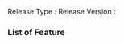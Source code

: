 <!-- This template will be auto created by github workflow -->
Release Type : <!-- Fix | Feature -->
Release Version : <!-- Version tag -->
### List of Feature
<!-- List of merged branch to release branch. This will be the guidance for QA manual tester to test. Format will be
- Feature Pull Request title
  - [ ] QA
  - [ ] Accessibility
-->